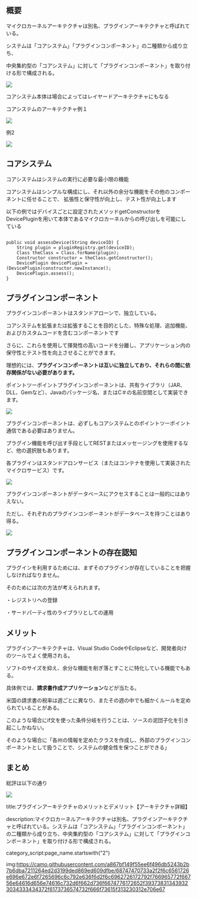 


## 概要

マイクロカーネルアーキテクチャは別名、プラグインアーキテクチャと呼ばれている。

システムは「コアシステム」「プラグインコンポーネント」の二種類から成り立ち、

中央集約型の「コアシステム」に対して「プラグインコンポーネント」を取り付ける形で構成される。


<img src="https://camo.githubusercontent.com/a867bf149f55ee6f496db5243b2b7b6dba7211264ed2d3199ded869ed609dfbe/68747470733a2f2f6c6561726e696e672e6f7265696c6c792e636f6d2f6c6962726172792f766965772f66756e64616d656e74616c732d6f662d736f6674776172652f393738313439323034333434372f6173736574732f666f73615f313230312e706e67">

コアシステム本体は場合によってはレイヤードアーキテクチャにもなる

コアシステムのアーキテクチャ例１

<img src="https://camo.githubusercontent.com/a15ea6ecef1695b3ee03f8c35c42242776ea4388cf335d945b5a20f2094b5636/68747470733a2f2f6c6561726e696e672e6f7265696c6c792e636f6d2f6c6962726172792f766965772f66756e64616d656e74616c732d6f662d736f6674776172652f393738313439323034333434372f6173736574732f666f73615f313230322e706e67">

例2

<img src="https://camo.githubusercontent.com/e420e50c2846ba2f2dfd0dfcff03b6365ee37449917a28ad7b96e0b5737d9023/68747470733a2f2f6c6561726e696e672e6f7265696c6c792e636f6d2f6c6962726172792f766965772f66756e64616d656e74616c732d6f662d736f6674776172652f393738313439323034333434372f6173736574732f666f73615f313230332e706e67">


## コアシステム

コアシステムはシステムの実行に必要な最小限の機能

コアシステムはシンプルな構成にし、それ以外の余分な機能をその他のコンポーネントに任せることで、
拡張性と保守性が向上し、テスト性が向上します

以下の例ではデバイスごとに設定されたメソッドgetConstructorを
DevicePluginを用いて本体であるマイクロカーネルからの呼び出しを可能にしている

<pre><code>
public void assessDevice(String deviceID) {	
    String plugin = pluginRegistry.get(deviceID);	
    Class<?> theClass = Class.forName(plugin);	
    Constructor<?> constructor = theClass.getConstructor();
    DevicePlugin devicePlugin = (DevicePlugin)constructor.newInstance();
    DevicePlugin.assess();
}
</code></pre>

## プラグインコンポーネント

プラグインコンポーネントはスタンドアローンで、独立している。

コアシステムを拡張または拡張することを目的とした、特殊な処理、追加機能、およびカスタムコードを含むコンポーネントです

さらに、これらを使用して揮発性の高いコードを分離し、アプリケーション内の保守性とテスト性を向上させることができます。

理想的には、**プラグインコンポーネントは互いに独立しており、それらの間に依存関係がない必要があります。**

ポイントツーポイントプラグインコンポーネントは、共有ライブラリ（JAR、DLL、Gemなど）、Javaのパッケージ名、またはC＃の名前空間として実装できます。

<img src="https://camo.githubusercontent.com/33d4ad40701793c236ebc7c735fe6da6df3c49f67b9414b2d7197281efc115c6/68747470733a2f2f6c6561726e696e672e6f7265696c6c792e636f6d2f6c6962726172792f766965772f66756e64616d656e74616c732d6f662d736f6674776172652f393738313439323034333434372f6173736574732f666f73615f313230342e706e67">


プラグインコンポーネントは、必ずしもコアシステムとのポイントツーポイント通信である必要はありません。

プラグイン機能を呼び出す手段としてRESTまたはメッセージングを使用するなど、他の選択肢もあります。

各プラグインはスタンドアロンサービス（またはコンテナを使用して実装されたマイクロサービス）です。

<img src="https://camo.githubusercontent.com/36b97e74ca6eccac45bef98a9952c5729ba2a3827f07a2f969228b9fa36c6072/68747470733a2f2f6c6561726e696e672e6f7265696c6c792e636f6d2f6c6962726172792f766965772f66756e64616d656e74616c732d6f662d736f6674776172652f393738313439323034333434372f6173736574732f666f73615f313230362e706e67">

プラグインコンポーネントがデータベースにアクセスすることは一般的にはありえない。

ただし、それぞれのプラグインコンポーネントがデータベースを持つことはあり得る。

<img src="https://camo.githubusercontent.com/932cc3e7d08f2ec11cd18fc6b10cf9e60ac9cc1202e09ae491d623e0800e28e2/68747470733a2f2f6c6561726e696e672e6f7265696c6c792e636f6d2f6c6962726172792f766965772f66756e64616d656e74616c732d6f662d736f6674776172652f393738313439323034333434372f6173736574732f666f73615f313230372e706e67">


## プラグインコンポーネントの存在認知

プラグインを利用するためには、まずそのプラグインが存在していることを把握しなければなりません。

そのためには次の方法が考えられれます。

・レジストリへの登録

・サードパーティ性のライブラリとしての運用



## メリット

プラグインアーキテクチャは、Visual Studio CodeやEclipseなど、開発者向けのツールでよく使用される。

ソフトのサイズを抑え、余分な機能を削ぎ落とすことに特化している機能でもある。

具体例では、**請求書作成アプリケーション**などが当たる。

米国の請求書の税率は週ごとに異なり、またその週の中でも細かくルールを定められていることがある。

このような場合にif文を使った条件分岐を行うことは、ソースの泥団子化を引き起こしかねない。

そのような場合に「各州の情報を定めたクラスを作成し、外部のプラグインコンポーネントとして扱うことで、システムの健全性を保つことができる」


## まとめ

総評は以下の通り

<img src="https://camo.githubusercontent.com/36cefa78150c21b321909d0beeaa6b8aa18d746235c8390688e4fab57de93146/68747470733a2f2f6c6561726e696e672e6f7265696c6c792e636f6d2f6c6962726172792f766965772f66756e64616d656e74616c732d6f662d736f6674776172652f393738313439323034333434372f6173736574732f666f73615f313230382e706e67">




title:プラグインアーキテクチャのメリットとデメリット【アーキテクチャ詳細】

description:マイクロカーネルアーキテクチャは別名、プラグインアーキテクチャと呼ばれている。システムは「コアシステム」「プラグインコンポーネント」の二種類から成り立ち、中央集約型の「コアシステム」に対して「プラグインコンポーネント」を取り付ける形で構成される。


category_script:page_name.startswith("2")

img:https://camo.githubusercontent.com/a867bf149f55ee6f496db5243b2b7b6dba7211264ed2d3199ded869ed609dfbe/68747470733a2f2f6c6561726e696e672e6f7265696c6c792e636f6d2f6c6962726172792f766965772f66756e64616d656e74616c732d6f662d736f6674776172652f393738313439323034333434372f6173736574732f666f73615f313230312e706e67
